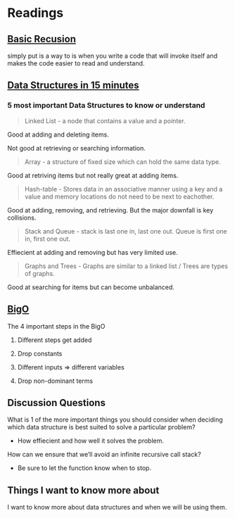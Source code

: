 # Readings

## [Basic Recusion](https://www.youtube.com/watch?v=vPEJSJMg4jY)

simply put is a way to is when you write a code that will invoke itself and makes the code easier to read and understand.

## [Data Structures in 15 minutes](https://www.youtube.com/watch?v=sVxBVvlnJsM)

### 5 most important Data Structures to know or understand

> Linked List - a node that contains a value and a pointer.

Good at adding and deleting items.

Not good at retrieving or searching information.

> Array - a structure of fixed size which can hold the same data type.

Good at retriving items but not really great at adding items.

> Hash-table - Stores data in an associative manner using a key and a value and memory locations do not need to be next to eachother.

Good at adding, removing, and retrieving. But the major downfall is key collisions.

> Stack and Queue - stack is last one in, last one out. Queue is first one in, first one out.

Effiecient at adding and removing but has very limited use.

> Graphs and Trees - Graphs are similar to a linked list / Trees are types of graphs.

Good at searching for items but can become unbalanced.

## [BigO](https://www.youtube.com/watch?v=v4cd1O4zkGw)

The 4 important steps in the BigO

1. Different steps get added

2. Drop constants

3. Different inputs => different variables

4. Drop non-dominant terms

## Discussion Questions

What is 1 of the more important things you should consider when deciding which data structure is best suited to solve a particular problem?

- How effiecient and how well it solves the problem.

How can we ensure that we’ll avoid an infinite recursive call stack?

- Be sure to let the function know when to stop.

## Things I want to know more about

I want to know more about data structures and when we will be using them.
